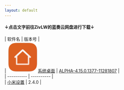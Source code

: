```yaml
---
layout: default
---
```


#### ↓点击文字前往ZivLW的蓝奏云网盘进行下载↓  

| 软件名 | 版本号 |  
| ![LOGO](assets/img/logo_MiuiHome.png)[系统桌面](https://miui-daily.github.io/MiuiHome) | [ALPHA-4.15.0.1377-11281807](https://www.lanzous.com/tp/i7nrn8d) |  
| ---------- | ---------- |  
| [小米设置](https://github.com/MIUI-daily/MiSettings/releases) | 2.4.0 |  
